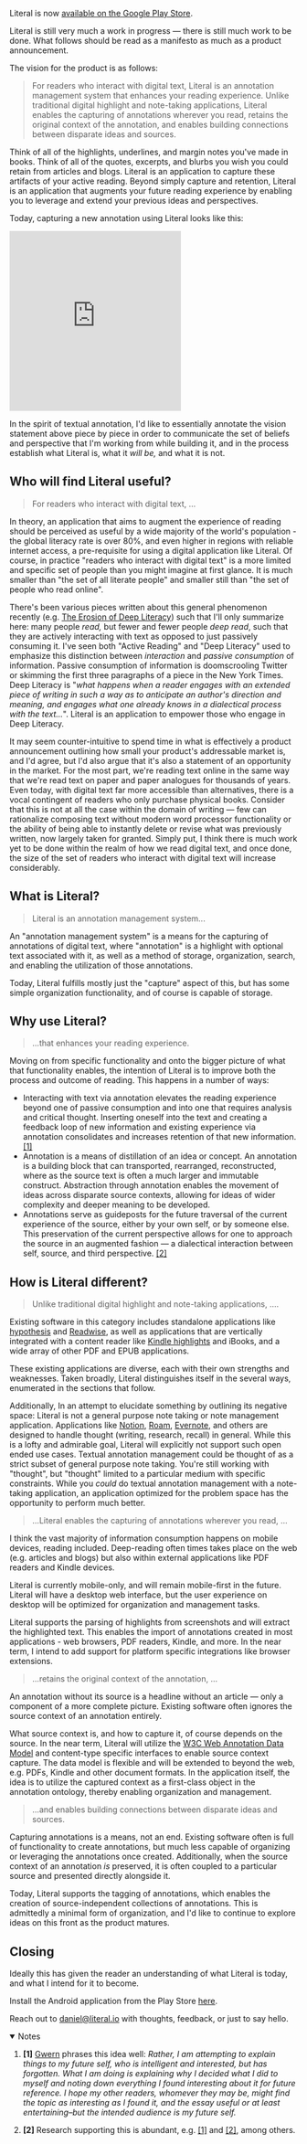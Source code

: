 Literal is now [available on the Google Play Store](https://play.google.com/store/apps/details?id=io.literal).

Literal is still very much a work in progress — there is still much work to be done. What follows should be read as a manifesto as much as a product announcement.

The vision for the product is as follows:

> For readers who interact with digital text, Literal is an annotation management system that enhances your reading experience. Unlike traditional digital highlight and note-taking applications, Literal enables the capturing of annotations wherever you read, retains the original context of the annotation, and enables building connections between disparate ideas and sources.

Think of all of the highlights, underlines, and margin notes you've made in books. Think of all of the quotes, excerpts, and blurbs you wish you could retain from articles and blogs. Literal is an application to capture these artifacts of your active reading. Beyond simply capture and retention, Literal is an application that augments your future reading experience by enabling you to leverage and extend your previous ideas and perspectives.

Today, capturing a new annotation using Literal looks like this:

<iframe height="315" src="https://www.youtube.com/embed/9NurlekUeZ8" frameborder="0" allow="accelerometer; autoplay; clipboard-write; encrypted-media; gyroscope; picture-in-picture" allowfullscreen></iframe>

In the spirit of textual annotation, I'd like to essentially annotate the vision statement above piece by piece in order to communicate the set of beliefs and perspective that I'm working from while building it, and in the process establish what Literal is, what it _will be,_ and what it is not.

## Who will find Literal useful?

> For readers who interact with digital text, ...

In theory, an application that aims to augment the experience of reading should be perceived as useful by a wide majority of the world's population - the global literacy rate is over 80%, and even higher in regions with reliable internet access, a pre-requisite for using a digital application like Literal. Of course, in practice "readers who interact with digital text" is a more limited and specific set of people than you might imagine at first glance. It is much smaller than "the set of all literate people" and smaller still than "the set of people who read online". 

There's been various pieces written about this general phenomenon recently (e.g. [The Erosion of Deep Literacy](https://www.nationalaffairs.com/publications/detail/the-erosion-of-deep-literacy)) such that I'll only summarize here: many people _read,_ but fewer and fewer people _deep read_, such that they are actively interacting with text as opposed to just passively consuming it. I've seen both "Active Reading" and "Deep Literacy" used to emphasize this distinction between _interaction_ and _passive consumption_ of information. Passive consumption of information is doomscrooling Twitter or skimming the first three paragraphs of a piece in the New York Times. Deep Literacy is "_what happens when a reader engages with an extended piece of writing in such a way as to anticipate an author's direction and meaning, and engages what one already knows in a dialectical process with the text..._". Literal is an application to empower those who engage in Deep Literacy.

It may seem counter-intuitive to spend time in what is effectively a product announcement outlining how small your product's addressable market is, and I'd agree, but I'd also argue that it's also a statement of an opportunity in the market. For the most part, we're reading text online in the same way that we're read text on paper and paper analogues for thousands of years. Even today, with digital text far more accessible than alternatives, there is a vocal contingent of readers who only purchase physical books. Consider that this is not at all the case within the domain of writing — few can rationalize composing text without modern word processor functionality or the ability of being able to instantly delete or revise what was previously written, now largely taken for granted. Simply put, I think there is much work yet to be done within the realm of how we read digital text, and once done, the size of the set of readers who interact with digital text will increase considerably.

## What is Literal?

> Literal is an annotation management system...

An "annotation management system" is a means for the capturing of annotations of digital text, where "annotation" is a highlight with optional text associated with it, as well as a method of storage, organization, search, and enabling the utilization of those annotations.

Today, Literal fulfills mostly just the "capture" aspect of this, but has some simple organization functionality, and of course is capable of storage.

## Why use Literal?

> ...that enhances your reading experience.

Moving on from specific functionality and onto the bigger picture of what that functionality enables, the intention of Literal is to improve both the process and outcome of reading. This happens in a number of ways:

- Interacting with text via annotation elevates the reading experience beyond one of passive consumption and into one that requires analysis and critical thought. Inserting oneself into the text and creating a feedback loop of new information and existing experience via annotation consolidates and increases retention of that new information. <a href="#note-1">[1]</a>
- Annotation is a means of distillation of an idea or concept. An annotation is a building block that can transported, rearranged, reconstructed, where as the source text is often a much larger and immutable construct. Abstraction through annotation enables the movement of ideas across disparate source contexts, allowing for ideas of wider complexity and deeper meaning to be developed.
- Annotations serve as guideposts for the future traversal of the current experience of the source, either by your own self, or by someone else. This preservation of the current perspective allows for one to approach the source in an augmented fashion — a dialectical interaction between self, source, and third perspective. <a href="#note-2">[2]</a>

## How is Literal different?

> Unlike traditional digital highlight and note-taking applications, ....

Existing software in this category includes standalone applications like [hypothesis](https://web.hypothes.is/) and [Readwise](https://readwise.io/), as well as applications that are vertically integrated with a content reader like [Kindle highlights](https://www.amazon.com/b/?node=11627044011) and iBooks, and a wide array of other PDF and EPUB applications.

These existing applications are diverse, each with their own strengths and weaknesses. Taken broadly, Literal distinguishes itself in the several ways, enumerated in the sections that follow.

Additionally, In an attempt to elucidate something by outlining its negative space: Literal is not a general purpose note taking or note management application. Applications like [Notion](https://www.notion.so/), [Roam](https://roamresearch.com/), [Evernote](https://evernote.com/), and others are designed to handle thought (writing, research, recall) in general. While this is a lofty and admirable goal, Literal will explicitly not support such open ended use cases. Textual annotation management could be thought of as a strict subset of general purpose note taking. You're still working with "thought", but "thought" limited to a particular medium with specific constraints. While you _could_ do textual annotation management with a note-taking application, an application optimized for the problem space has the opportunity to perform much better.

> ...Literal enables the capturing of annotations wherever you read, ...

I think the vast majority of information consumption happens on mobile devices, reading included. Deep-reading often times takes place on the web (e.g. articles and blogs) but also within external applications like PDF readers and Kindle devices.

Literal is currently mobile-only, and will remain mobile-first in the future. Literal will have a desktop web interface, but the user experience on desktop will be optimized for organization and management tasks.

Literal supports the parsing of highlights from screenshots and will extract the highlighted text. This enables the import of annotations created in most applications - web browsers, PDF readers, Kindle, and more. In the near term, I intend to add support for platform specific integrations like browser extensions.

> ...retains the original context of the annotation, ...

An annotation without its source is a headline without an article — only a component of a more complete picture. Existing software often ignores the source context of an annotation entirely.

What source context is, and how to capture it, of course depends on the source. In the near term, Literal will utilize the [W3C Web Annotation Data Model](https://www.w3.org/TR/annotation-model/) and content-type specific interfaces to enable source context capture. The data model is flexible and will be extended to beyond the web, e.g. PDFs, Kindle and other document formats. In the application itself, the idea is to utilize the captured context as a first-class object in the annotation ontology, thereby enabling organization and management.

> ...and enables building connections between disparate ideas and sources.

Capturing annotations is a means, not an end. Existing software often is full of functionality to create annotations, but much less capable of organizing or leveraging the annotations once created. Additionally, when the source context of an annotation _is_ preserved, it is often coupled to a particular source and presented directly alongside it.

Today, Literal supports the tagging of annotations, which enables the creation of source-independent collections of annotations. This is admittedly a minimal form of organization, and I'd like to continue to explore ideas on this front as the product matures.

## Closing

Ideally this has given the reader an understanding of what Literal is today, and what I intend for it to become.

Install the Android application from the Play Store [here](https://play.google.com/store/apps/details?id=io.literal).

Reach out to <a href="mailto:daniel@literal.io">daniel@literal.io</a> with thoughts, feedback, or just to say hello.

<details open>
  <summary>Notes</summary>
  <ol>
    <li id="note-1">
      <p>
        <strong>[1]</strong> <a href="https://www.gwern.net/About">Gwern</a> phrases this idea well: <i>Rather, I am attempting to explain things to my future self, who is intelligent and interested, but has forgotten. What I am doing is explaining why I decided what I did to myself and noting down everything I found interesting about it for future reference. I hope my other readers, whomever they may be, might find the topic as interesting as I found it, and the essay useful or at least entertaining–but the intended audience is my future self.</i>
      </p>
    </li>
    <li id="note-2">
      <p>
        <strong>[2]</strong> Research supporting this is abundant, e.g. <a href="https://www.sciencedirect.com/science/article/abs/pii/S0747563210001524">[1]</a> and <a href="https://repository.arizona.edu/handle/10150/185254">[2]</a>, among others.
      </p>
    </li>
  </ol>
</details>
